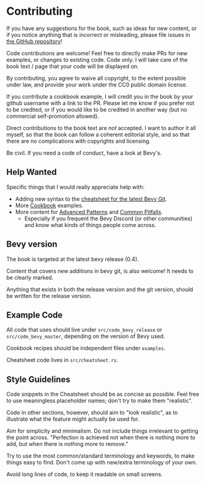 # Contributing

If you have any suggestions for the book, such as ideas for new content, or if
you notice anything that is incorrect or misleading, please file issues in [the
GitHub repository](https://github.com/bevy-cheatbook/bevy-cheatbook)!

Code contributions are welcome! Feel free to directly make PRs for new examples,
or changes to existing code. Code only. I will take care of the book text / page
that your code will be displayed on.

By contributing, you agree to waive all copyright, to the extent possible under
law, and provide your work under the CC0 public domain license.

If you contribute a cookbook example, I will credit you in the book by your
github username with a link to the PR. Please let me know if you prefer not to
be credited, or if you would like to be credited in another way (but no
commercial self-promotion allowed).

Direct contributions to the book text are *not* accepted. I want to author it
all myself, so that the book can follow a coherent editorial style, and so that
there are no complications with copyrights and licensing.

Be civil. If you need a code of conduct, have a look at Bevy's.

## Help Wanted

Specific things that I would really appreciate help with:

 - Adding new syntax to the [cheatsheet for the latest Bevy Git](./cheatsheet/master.md).
 - More [Cookbook](./cookbook/_index.md) examples.
 - More content for [Advanced Patterns](./patterns/_index.md) and [Common Pitfalls](./pitfalls/_index.md).
   - Especially if you frequent the Bevy Discord (or other communities) and know what kinds of things people come across.

## Bevy version

The book is targeted at the latest bevy release (0.4).

Content that covers new additions in bevy git, is also welcome! It needs to be clearly marked.

Anything that exists in both the release version and the git version, should be written for the release version.

## Example Code

All code that uses should live under `src/code_bevy_release` or `src/code_bevy_master`, depending on the version of Bevy used.

Cookbook recipes should be independent files under `examples`.

Cheatsheet code lives in `src/cheatsheet.rs`.

## Style Guidelines
 
Code snippets in the Cheatsheet should be as concise as possible. Feel free to use meaningless placeholder names; don't try to make them "realistic".
 
Code in other sections, however, should aim to "look realistic", as to illustrate what the feature might actually be used for.

Aim for simplicity and minimalism. Do not include things irrelevant to getting the point across. "Perfection is achieved not when there is nothing more to add, but when there is nothing more to remove."

Try to use the most common/standard terminology and keywords, to make things easy to find. Don't come up with new/extra terminology of your own.

Avoid long lines of code, to keep it readable on small screens.
